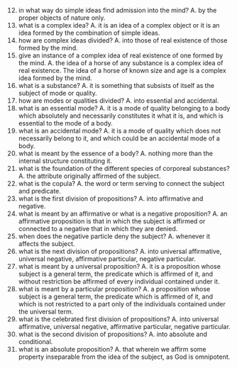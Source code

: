 12. in what way do simple ideas find admission into the mind?
A. by the proper objects of nature only.
13. what is a complex idea?
A. it is an idea of a complex object or it is an idea formed by the combination of simple ideas.
14. how are complex ideas divided?
A. into those of real existence of those formed by the mind.
15. give an instance of a complex idea of real existence of one formed by the mind.
A. the idea of a horse of any substance is a complex idea of real existence. The idea of a horse of known size and age is a complex idea formed by the mind.
16. what is a substance?
A. it is something that subsists of itself as the subject of mode or quality.
17. how are modes or qualities divided?
A. into essential and accidental.
18. what is an essential mode?
A. it is a mode of quality belonging to a body which absolutely and necessarily constitutes it what it is, and which is essential to the mode of a body.
19. what is an accidental mode?
A. it is a mode of quality which does not necessarily belong to it, and which could be an accidental mode of a body.
20. what is meant by the essence of a body?
A. nothing more than the internal structure constituting it.
21. what is the foundation of the different species of corporeal substances?
A. the attribute originally affirmed of the subject.
22. what is the copula?
A. the word or term serving to connect the subject and predicate.
23. what is the first division of propositions?
A. into affirmative and negative.
24. what is meant by an affirmative or what is a negative proposition?
A. an affirmative proposition is that in which the subject is affirmed or connected to a negative that in which they are denied.
25. when does the negative particle deny the subject?
A. whenever it affects the subject.
26. what is the next division of propositions?
A. into universal affirmative, universal negative, affirmative particular, negative particular.
27. what is meant by a universal proposition?
A. it is a proposition whose subject is a general term, the predicate which is affirmed of it, and without restriction be affirmed of every individual contained under it.
28. what is meant by a particular proposition?
A. a proposition whose subject is a general term, the predicate which is affirmed of it, and which is not restricted to a part only of the individuals contained under the universal term.
29. what is the celebrated first division of propositions?
A. into universal affirmative, universal negative, affirmative particular, negative particular.
30. what is the second division of propositions?
A. into absolute and conditional.
31. what is an absolute proposition?
A. that wherein we affirm some property inseparable from the idea of the subject, as God is omnipotent.